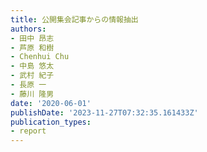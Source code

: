 ```yaml
---
title: 公開集会記事からの情報抽出
authors:
- 田中 昂志
- 芦原 和樹
- Chenhui Chu
- 中島 悠太
- 武村 紀子
- 長原 一
- 藤川 隆男
date: '2020-06-01'
publishDate: '2023-11-27T07:32:35.161433Z'
publication_types:
- report
---
```

